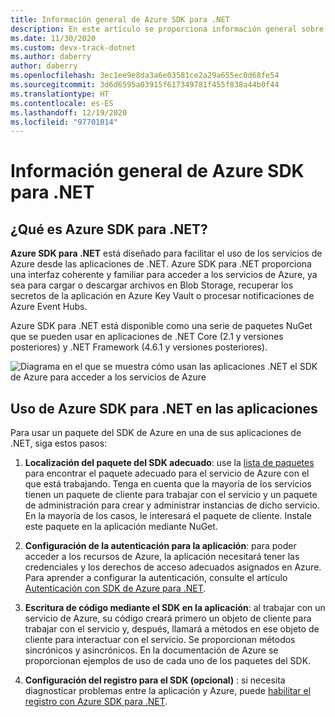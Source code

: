 ```yaml
---
title: Información general de Azure SDK para .NET
description: En este artículo se proporciona información general sobre qué es Azure SDK para .NET y sobre los pasos básicos para usar el SDK en una aplicación de .NET.
ms.date: 11/30/2020
ms.custom: devx-track-dotnet
ms.author: daberry
author: daberry
ms.openlocfilehash: 3ec1ee9e8da3a6e03581ce2a29a655ec0d68fe54
ms.sourcegitcommit: 3d6d6595a03915f617349781f455f838a44b0f44
ms.translationtype: HT
ms.contentlocale: es-ES
ms.lasthandoff: 12/19/2020
ms.locfileid: "97701014"
---
```

# <a name="azure-sdk-for-net-overview"></a>Información general de Azure SDK para .NET

## <a name="what-is-the-azure-sdk-for-net"></a>¿Qué es Azure SDK para .NET?

**Azure SDK para .NET** está diseñado para facilitar el uso de los servicios de Azure desde las aplicaciones de .NET.  Azure SDK para .NET proporciona una interfaz coherente y familiar para acceder a los servicios de Azure, ya sea para cargar o descargar archivos en Blob Storage, recuperar los secretos de la aplicación en Azure Key Vault o procesar notificaciones de Azure Event Hubs.  

Azure SDK para .NET está disponible como una serie de paquetes NuGet que se pueden usar en aplicaciones de .NET Core (2.1 y versiones posteriores) y .NET Framework (4.6.1 y versiones posteriores).

![Diagrama en el que se muestra cómo usan las aplicaciones .NET el SDK de Azure para acceder a los servicios de Azure](./media/azure-sdk-for-dotnet-overview.png)

## <a name="use-the-azure-sdk-for-net-in-your-applications"></a>Uso de Azure SDK para .NET en las aplicaciones

Para usar un paquete del SDK de Azure en una de sus aplicaciones de .NET, siga estos pasos:

1. **Localización del paquete del SDK adecuado**: use la [lista de paquetes](../packages.md) para encontrar el paquete adecuado para el servicio de Azure con el que está trabajando.  Tenga en cuenta que la mayoría de los servicios tienen un paquete de cliente para trabajar con el servicio y un paquete de administración para crear y administrar instancias de dicho servicio.  En la mayoría de los casos, le interesará el paquete de cliente.  Instale este paquete en la aplicación mediante NuGet.

2. **Configuración de la autenticación para la aplicación**: para poder acceder a los recursos de Azure, la aplicación necesitará tener las credenciales y los derechos de acceso adecuados asignados en Azure.  Para aprender a configurar la autenticación, consulte el artículo [Autenticación con SDK de Azure para .NET](../authentication.md).

3. **Escritura de código mediante el SDK en la aplicación**: al trabajar con un servicio de Azure, su código creará primero un objeto de cliente para trabajar con el servicio y, después, llamará a métodos en ese objeto de cliente para interactuar con el servicio.  Se proporcionan métodos sincrónicos y asincrónicos.  En la documentación de Azure se proporcionan ejemplos de uso de cada uno de los paquetes del SDK.

4. **Configuración del registro para el SDK (opcional)** : si necesita diagnosticar problemas entre la aplicación y Azure, puede [habilitar el registro con Azure SDK para .NET](./logging.md).

